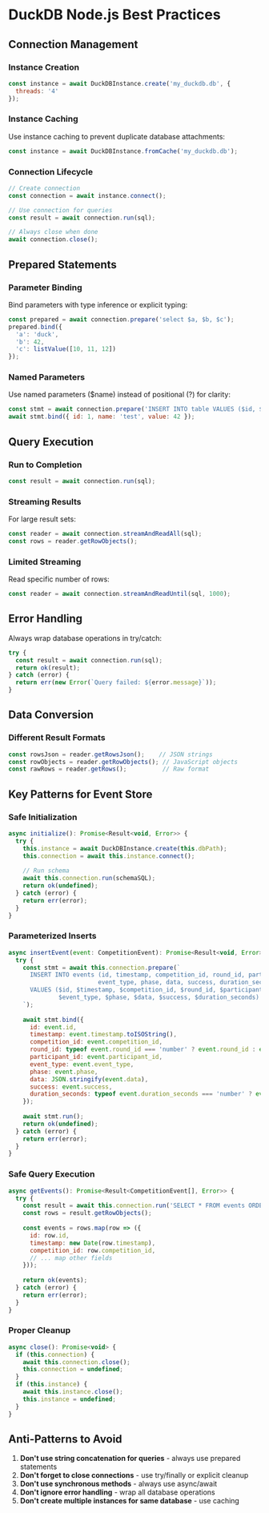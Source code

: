 # DuckDB Node.js Best Practices

## Connection Management

### Instance Creation
```javascript
const instance = await DuckDBInstance.create('my_duckdb.db', {
  threads: '4'
});
```

### Instance Caching
Use instance caching to prevent duplicate database attachments:
```javascript
const instance = await DuckDBInstance.fromCache('my_duckdb.db');
```

### Connection Lifecycle
```javascript
// Create connection
const connection = await instance.connect();

// Use connection for queries
const result = await connection.run(sql);

// Always close when done
await connection.close();
```

## Prepared Statements

### Parameter Binding
Bind parameters with type inference or explicit typing:
```javascript
const prepared = await connection.prepare('select $a, $b, $c');
prepared.bind({
  'a': 'duck',
  'b': 42,
  'c': listValue([10, 11, 12])
});
```

### Named Parameters
Use named parameters ($name) instead of positional (?) for clarity:
```javascript
const stmt = await connection.prepare('INSERT INTO table VALUES ($id, $name, $value)');
await stmt.bind({ id: 1, name: 'test', value: 42 });
```

## Query Execution

### Run to Completion
```javascript
const result = await connection.run(sql);
```

### Streaming Results
For large result sets:
```javascript
const reader = await connection.streamAndReadAll(sql);
const rows = reader.getRowObjects();
```

### Limited Streaming
Read specific number of rows:
```javascript
const reader = await connection.streamAndReadUntil(sql, 1000);
```

## Error Handling

Always wrap database operations in try/catch:
```javascript
try {
  const result = await connection.run(sql);
  return ok(result);
} catch (error) {
  return err(new Error(`Query failed: ${error.message}`));
}
```

## Data Conversion

### Different Result Formats
```javascript
const rowsJson = reader.getRowsJson();    // JSON strings
const rowObjects = reader.getRowObjects(); // JavaScript objects
const rawRows = reader.getRows();          // Raw format
```

## Key Patterns for Event Store

### Safe Initialization
```javascript
async initialize(): Promise<Result<void, Error>> {
  try {
    this.instance = await DuckDBInstance.create(this.dbPath);
    this.connection = await this.instance.connect();
    
    // Run schema
    await this.connection.run(schemaSQL);
    return ok(undefined);
  } catch (error) {
    return err(error);
  }
}
```

### Parameterized Inserts
```javascript
async insertEvent(event: CompetitionEvent): Promise<Result<void, Error>> {
  try {
    const stmt = await this.connection.prepare(`
      INSERT INTO events (id, timestamp, competition_id, round_id, participant_id, 
                         event_type, phase, data, success, duration_seconds)
      VALUES ($id, $timestamp, $competition_id, $round_id, $participant_id,
              $event_type, $phase, $data, $success, $duration_seconds)
    `);
    
    await stmt.bind({
      id: event.id,
      timestamp: event.timestamp.toISOString(),
      competition_id: event.competition_id,
      round_id: typeof event.round_id === 'number' ? event.round_id : event.round_id,
      participant_id: event.participant_id,
      event_type: event.event_type,
      phase: event.phase,
      data: JSON.stringify(event.data),
      success: event.success,
      duration_seconds: typeof event.duration_seconds === 'number' ? event.duration_seconds : event.duration_seconds
    });
    
    await stmt.run();
    return ok(undefined);
  } catch (error) {
    return err(error);
  }
}
```

### Safe Query Execution
```javascript
async getEvents(): Promise<Result<CompetitionEvent[], Error>> {
  try {
    const result = await this.connection.run('SELECT * FROM events ORDER BY timestamp ASC');
    const rows = result.getRowObjects();
    
    const events = rows.map(row => ({
      id: row.id,
      timestamp: new Date(row.timestamp),
      competition_id: row.competition_id,
      // ... map other fields
    }));
    
    return ok(events);
  } catch (error) {
    return err(error);
  }
}
```

### Proper Cleanup
```javascript
async close(): Promise<void> {
  if (this.connection) {
    await this.connection.close();
    this.connection = undefined;
  }
  if (this.instance) {
    await this.instance.close();
    this.instance = undefined;
  }
}
```

## Anti-Patterns to Avoid

1. **Don't use string concatenation for queries** - always use prepared statements
2. **Don't forget to close connections** - use try/finally or explicit cleanup
3. **Don't use synchronous methods** - always use async/await
4. **Don't ignore error handling** - wrap all database operations
5. **Don't create multiple instances for same database** - use caching